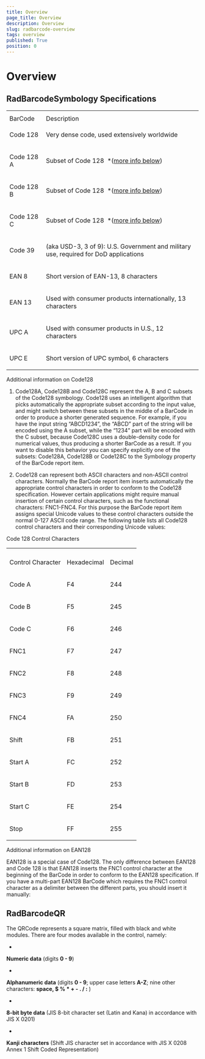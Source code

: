 ```yaml
---
title: Overview
page_title: Overview
description: Overview
slug: radbarcode-overview
tags: overview
published: True
position: 0
---
```


# Overview



## RadBarcodeSymbology Specifications
<table><th><tr><td>BarCode</td><td>Description</td></tr></th><tr><td>

Code 128</td><td>

Very dense code, used extensively worldwide</td></tr><tr><td>

Code 128 A</td><td>

Subset of Code 128  *([more info below](#Code128))</td></tr><tr><td>

Code 128 B</td><td>

Subset of Code 128  *([more info below](#Code128))</td></tr><tr><td>

Code 128 C</td><td>

Subset of Code 128  *([more info below](#Code128))</td></tr><tr><td>

Code 39</td><td>

(aka USD-3, 3 of 9): U.S. Government and military use, required for DoD applications</td></tr><tr><td>

EAN 8</td><td>

Short version of EAN-13, 8 characters</td></tr><tr><td>

EAN 13</td><td>

Used with consumer products internationally, 13 characters</td></tr><tr><td>

UPC A</td><td>

Used with consumer products in U.S., 12 characters</td></tr><tr><td>

UPC E</td><td>

Short version of UPC symbol, 6 characters</td></tr></table>Additional information on Code128

1. Code128A, Code128B and Code128C represent the A, B and C subsets of the Code128 symbology. Code128 uses an intelligent algorithm that picks automatically the appropriate subset according to the input value, and might switch between these subsets in the middle of a BarCode in order to produce a shorter generated sequence. For example, if you have the input string “ABCD1234”, the “ABCD” part of the string will be encoded using the A subset, while the “1234” part will be encoded with the C subset, because Code128C uses a double-density code for numerical values, thus producing a shorter BarCode as a result. If you want to disable this behavior you can specify explicitly one of the subsets: Code128A, Code128B or Code128C to the Symbology property of the BarCode report item.
							

1. Code128 can represent both ASCII characters and non-ASCII control characters. Normally the BarCode report item inserts automatically the appropriate control characters in order to conform to the Code128 specification. However certain applications might require manual insertion of certain control characters, such as the functional characters: FNC1-FNC4. For this purpose the BarCode report item assigns special Unicode values to these control characters outside the normal 0-127 ASCII code range. The following table lists all Code128 control characters and their corresponding Unicode values:
							
<table>Code 128 Control Characters<th><tr><td>

Control Character</td><td>

Hexadecimal</td><td>

Decimal</td></tr></th><tr><td>

Code A</td><td>

F4</td><td>

244</td></tr><tr><td>

Code B</td><td>

F5</td><td>

245</td></tr><tr><td>

Code C</td><td>

F6</td><td>

246</td></tr><tr><td>

FNC1</td><td>

F7</td><td>

247</td></tr><tr><td>

FNC2</td><td>

F8</td><td>

248</td></tr><tr><td>

FNC3</td><td>

F9</td><td>

249</td></tr><tr><td>

FNC4</td><td>

FA</td><td>

250</td></tr><tr><td>

Shift</td><td>

FB</td><td>

251</td></tr><tr><td>

Start A</td><td>

FC</td><td>

252</td></tr><tr><td>

Start B</td><td>

FD</td><td>

253</td></tr><tr><td>

Start C</td><td>

FE</td><td>

254</td></tr><tr><td>

Stop</td><td>

FF</td><td>

255</td></tr></table>Additional information on EAN128

EAN128 is a special case of Code128. The only difference between EAN128 and 
							Code 128 is that EAN128 inserts the FNC1 control character at the beginning of the 
							BarCode in order to conform to the EAN128 specification. If you have a multi-part 
							EAN128 BarCode which requires the FNC1 control character as a delimiter between 
							the different parts, you should insert it manually:
						

## RadBarcodeQR

The QRCode represents a square matrix, filled with black and white modules. There are four modes available in the control, namely:
				

* 

__Numeric data__ (digits __0 - 9__)

* 

__Alphanumeric data__ (digits __0 - 9__; upper case letters __A-Z__; nine other characters: __space, $ % * + - . / :__ )

* 

__8-bit byte data__ (JIS 8-bit character set (Latin and Kana) in accordance with JIS X 0201)

* 

__Kanji characters__ (Shift JIS character set in accordance with JIS X 0208 Annex 1 Shift Coded Representation)
